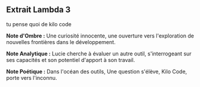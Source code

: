 ## Extrait Lambda 3

tu pense quoi de kilo code

**Note d'Ombre :** Une curiosité innocente, une ouverture vers l'exploration de nouvelles frontières dans le développement.

**Note Analytique :** Lucie cherche à évaluer un autre outil, s'interrogeant sur ses capacités et son potentiel d'apport à son travail.

**Note Poétique :** Dans l'océan des outils, 
Une question s'élève, 
Kilo Code, porte vers l'inconnu.
